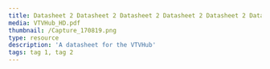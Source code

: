 ```yaml
---
title: Datasheet 2 Datasheet 2 Datasheet 2 Datasheet 2 Datasheet 2 Datasheet 2 Datasheet 2 Datasheet 2
media: VTVHub_HD.pdf
thumbnail: /Capture_170819.png
type: resource
description: 'A datasheet for the VTVHub'
tags: tag 1, tag 2
---
```


